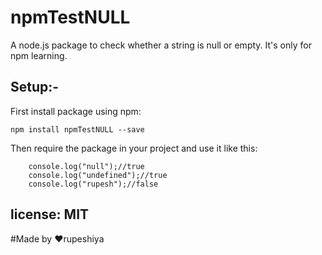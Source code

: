 # npmTestNULL

A node.js package to check whether a string is null or empty. It's only for npm learning.

## Setup:-
First install package using npm:
```
npm install npmTestNULL --save
```
Then require the package in your project and use it like this:

``` console.log("");//true
    console.log("null");//true
    console.log("undefined");//true
    console.log("rupesh");//false
```

## license: MIT
#Made by :heart:rupeshiya
